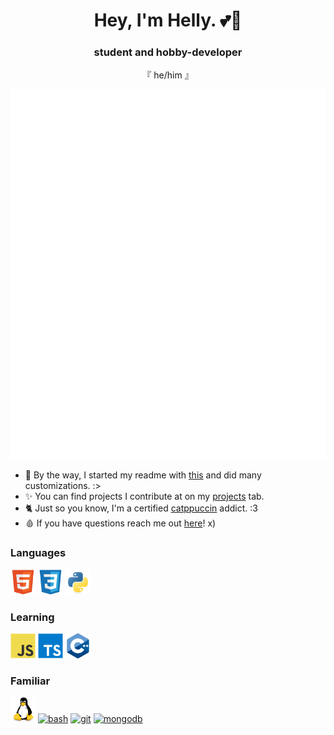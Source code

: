 <h1 align="center">Hey, I'm Helly. 💕🦇</h1>
<h3 align="center">student and hobby-developer</h3>

<p align="center">
    『 he/him 』
</p>

<p align="center">
<img src="https://raw.githubusercontent.com/InvitedToHell/github-stats-transparent/output/generated/overview.svg">
<img src="https://raw.githubusercontent.com/InvitedToHell/github-stats-transparent/output/generated/languages.svg">
</p>

- 🤥 By the way, I started my readme with [this](https://rahuldkjain.github.io/gh-profile-readme-generator/) and did many customizations. :>
- ✨ You can find projects I contribute at on my [projects](https://github.com/InvitedToHell?tab=repositories) tab.
- 🐈 Just so you know, I'm a certified [catppuccin](https://github.com/catppuccin/) addict. :3
- 🩸 If you have questions reach me out [here](https://helly.wtf/)! x)

<h3 align="left">Languages</h3>
<p align="left">
    <a href="https://www.w3schools.com/html/" target="_blank"> <img src="https://raw.githubusercontent.com/devicons/devicon/master/icons/html5/html5-original.svg" alt="html" width="40" height="40" /></a>
    <a href="https://www.w3schools.com/css/" target="_blank"> <img src="https://raw.githubusercontent.com/devicons/devicon/master/icons/css3/css3-original.svg" alt="css" width="40" height="40" /></a>
    <a href="https://www.python.org" target="_blank"> <img src="https://raw.githubusercontent.com/devicons/devicon/master/icons/python/python-original.svg" alt="python" width="40" height="40" /></a>
</p>
<h3 align="left">Learning</h3>
<p align="left">
    <a href="https://www.javascript.com/" target="_blank"> <img src="https://raw.githubusercontent.com/devicons/devicon/master/icons/javascript/javascript-original.svg" alt="javascript" width="40" height="40" /></a>
    <a href="https://www.typescriptlang.org/" target="_blank"> <img src="https://raw.githubusercontent.com/devicons/devicon/master/icons/typescript/typescript-original.svg" alt="typescript" width="40" height="40" /></a>
    <a href="https://www.w3schools.com/cpp/" target="_blank"> <img src="https://raw.githubusercontent.com/devicons/devicon/master/icons/cplusplus/cplusplus-original.svg" alt="cplusplus" width="40" height="40" /></a>
</p>
<h3 align="left">Familiar</h3>
<p align="left">
    <a href="https://www.linux.org/" target="_blank"> <img src="https://raw.githubusercontent.com/devicons/devicon/master/icons/linux/linux-original.svg" alt="linux" width="40" height="40" /></a>
    <a href="https://www.gnu.org/software/bash/" target="_blank"> <img src="https://www.vectorlogo.zone/logos/gnu_bash/gnu_bash-icon.svg" alt="bash" width="40" height="40" /></a>
    <a href="https://git-scm.com/" target="_blank"> <img src="https://www.vectorlogo.zone/logos/git-scm/git-scm-icon.svg" alt="git" width="40" height="40" /></a>
    <a href="https://www.mongodb.com/" target="_blank"> <img src="https://www.vectorlogo.zone/logos/mongodb/mongodb-icon.svg" alt="mongodb" width="40" height="40" /></a>
</p>
